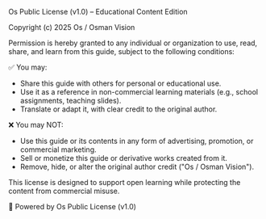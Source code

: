 Os Public License (v1.0) – Educational Content Edition

Copyright (c) 2025 Os / Osman Vision

Permission is hereby granted to any individual or organization to use, read, share, and learn from this guide, subject to the following conditions:

✅ You may:
- Share this guide with others for personal or educational use.
- Use it as a reference in non-commercial learning materials (e.g., school assignments, teaching slides).
- Translate or adapt it, with clear credit to the original author.

❌ You may NOT:
- Use this guide or its contents in any form of advertising, promotion, or commercial marketing.
- Sell or monetize this guide or derivative works created from it.
- Remove, hide, or alter the original author credit ("Os / Osman Vision").

This license is designed to support open learning while protecting the content from commercial misuse.

🔧 Powered by Os Public License (v1.0)

